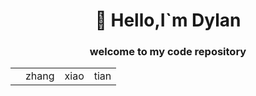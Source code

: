 <!--
**Z-xiao-tian/Z-xiao-tian** is a ✨ _special_ ✨ repository because its `README.md` (this file) appears on your GitHub profile.

Here are some ideas to get you started:

- 🔭 I’m currently working on ...
- 🌱 I’m currently learning ...
- 👯 I’m looking to collaborate on ...
- 🤔 I’m looking for help with ...
- 💬 Ask me about ...
- 📫 How to reach me: ...
- 😄 Pronouns: ...
- ⚡ Fun fact: ...
-->

<h1 align="center">👋 Hello,I`m Dylan</h1>
<h3 align="center">welcome to my code repository</h3>
<table>
  <th>
    <td>zhang</td>
    <td>xiao</td>
    <td>tian</td>
  </th>
</table>
